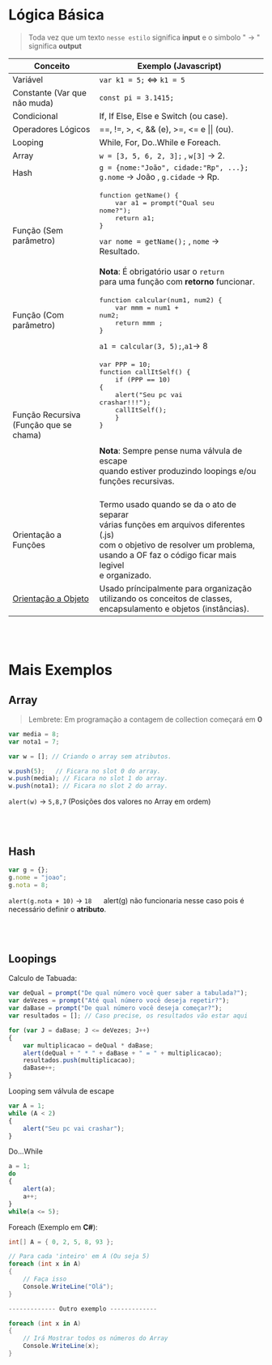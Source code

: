 # Lógica Básica

> Toda vez que um texto `nesse estilo` significa **input** e o simbolo " -> " significa **output**

Conceito | Exemplo (Javascript)
-------- | -----------
Variável | `var k1 = 5;` <=> `k1 = 5`
Constante (Var que <br>não muda) | `const pi = 3.1415;`
Condicional | If, If Else, Else e Switch (ou case).
Operadores Lógicos | ==, !=, >, <, && (e), >=, <= e &#124;&#124; (ou).
Looping | While, For, Do..While e Foreach.
Array | `w = [3, 5, 6, 2, 3];` , `w[3]` -> 2.
Hash | `g = {nome:"João", cidade:"Rp", ...};`<br>`g.nome` -> João  ,  `g.cidade` -> Rp.
Função (Sem <br>parâmetro) | <pre>function getName() {<br>&nbsp;&nbsp;&nbsp;&nbsp;var a1 = prompt("Qual seu nome?");<br>&nbsp;&nbsp;&nbsp;&nbsp;return a1;<br>}</pre>`var nome = getName();` , `nome` -> Resultado. <br><br> **Nota**: É obrigatório usar o `return` <br> para uma função com **retorno** funcionar.
Função (Com <br>parâmetro) | <pre>function calcular(num1, num2) {<br>&nbsp;&nbsp;&nbsp;&nbsp;var mmm = num1 + num2;<br>&nbsp;&nbsp;&nbsp;&nbsp;return mmm ;<br>}</pre> `a1 = calcular(3, 5);`,`a1`-> 8 
Função Recursiva<br>(Função que se chama) | <pre>var PPP = 10;<br>function callItSelf() {<br>&nbsp;&nbsp;&nbsp;&nbsp;if (PPP == 10) {<br>&nbsp;&nbsp;&nbsp;&nbsp;alert("Seu pc vai crashar!!!");<br>&nbsp;&nbsp;&nbsp;&nbsp;callItSelf();<br>&nbsp;&nbsp;&nbsp;&nbsp;}<br>}</pre><br> **Nota**: Sempre pense numa válvula de escape<br> quando estiver produzindo loopings e/ou <br>funções recursivas.<br><br>
Orientação a Funções | Termo usado quando se da o ato de separar<br> várias funções em arquivos diferentes (.js)<br> com o objetivo de resolver um problema,<br> usando a OF faz o código ficar mais legivel<br> e organizado.
[Orientação a Objeto](https://github.com/JoaoSodre/Programacao/blob/master/Javascript/Orienta%C3%A7%C3%A3o%20a%20Objeto.md#orienta%C3%A7%C3%A3o-a-objeto) | Usado príncipalmente para organização<br> utilizando os conceitos de classes, <br>encapsulamento e objetos (instâncias).

<br><br>

# Mais Exemplos

## Array

>Lembrete: Em programação a contagem de collection começará em **0**

```javascript
var media = 8;
var nota1 = 7;

var w = []; // Criando o array sem atributos.

w.push(5);   // Ficara no slot 0 do array.
w.push(media); // Ficara no slot 1 do array.
w.push(nota1); // Ficara no slot 2 do array.
```

`alert(w)` -> `5,8,7` (Posições dos valores no Array em ordem)

<br><br>

## Hash

```javascript
var g = {};
g.nome = "joao";
g.nota = 8;
```

`alert(g.nota + 10)` -> `18`   &nbsp;&nbsp;&nbsp;&nbsp;  alert(g) não funcionaria nesse caso pois é necessário definir o **atributo**.

<br><br>

## Loopings

Calculo de Tabuada:

```javascript
var deQual = prompt("De qual número você quer saber a tabulada?");
var deVezes = prompt("Até qual número você deseja repetir?");
var daBase = prompt("De qual número você deseja começar?");
var resultados = []; // Caso precise, os resultados vão estar aqui

for (var J = daBase; J <= deVezes; J++) 
{ 
    var multiplicacao = deQual * daBase;
    alert(deQual + " * " + daBase + " = " + multiplicacao);
    resultados.push(multiplicacao);
    daBase++;
}
```

Looping sem válvula de escape

```javascript
var A = 1;
while (A < 2)
{
    alert("Seu pc vai crashar");
}
```

Do...While

```javascript
a = 1;
do 
{
    alert(a);
    a++;
}
while(a <= 5);
```

Foreach (Exemplo em **C#**):

```csharp
int[] A = { 0, 2, 5, 8, 93 };

// Para cada 'inteiro' em A (Ou seja 5)
foreach (int x in A)
{
    // Faça isso
    Console.WriteLine("Olá");
}

------------- Outro exemplo -------------

foreach (int x in A)
{
    // Irá Mostrar todos os números do Array
    Console.WriteLine(x);
}
```

<br><br>
